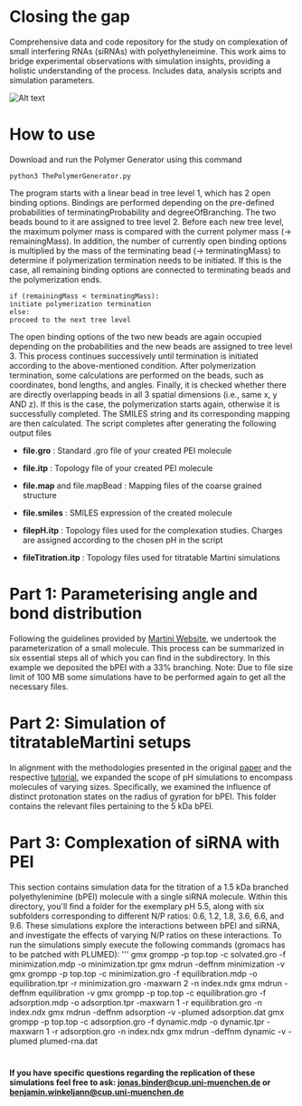 # Closing the gap
Comprehensive data and code repository for the study on complexation of small interfering RNAs (siRNAs) with polyethyleneimine. This work aims to bridge experimental observations with simulation insights, providing a holistic understanding of the process. Includes data, analysis scripts and simulation parameters.

![Alt text](./README/complex.png)

# How to use
Download and run the Polymer Generator using this command 

	python3 ThePolymerGenerator.py
 
The program starts with a linear bead in tree level 1, which has 2 open binding options.
Bindings are performed depending on the pre-defined probabilities of terminatingProbability and degreeOfBranching. The two beads bound to it are assigned to tree level 2.
Before each new tree level, the maximum polymer mass is compared with the current polymer mass (-> remainingMass). In addition, the number of currently open binding options is multiplied by the mass of the terminating bead (-> terminatingMass) to determine if polymerization termination needs to be initiated. If this is the case, all remaining binding options are connected to terminating beads and the polymerization ends.


  
    if (remainingMass < terminatingMass):  
    initiate polymerization termination  
    else:  
    proceed to the next tree level  

The open binding options of the two new beads are again occupied depending on the probabilities and the new beads are assigned to tree level 3. This process continues successively until termination is initiated according to the above-mentioned condition.
After polymerization termination, some calculations are performed on the beads, such as coordinates, bond lengths, and angles.
Finally, it is checked whether there are directly overlapping beads in all 3 spatial dimensions (i.e., same x, y AND z). If this is the case, the polymerization starts again, otherwise it is successfully completed.
The SMILES string and its corresponding mapping are then calculated.
The script completes after generating the following output files


* **file.gro** : Standard .gro file of your created PEI molecule

+ **file.itp** : Topology file of your created PEI molecule

- **file.map** and file.mapBead : Mapping files of the coarse grained structure
  
* **file.smiles** : SMILES expression of the created molecule
  
* **filepH.itp** : Topology files used for the complexation studies. Charges are assigned according to the chosen pH in the script
  
* **fileTitration.itp** : Topology files used for titratable Martini simulations

# Part 1: Parameterising angle and bond distribution
Following the guidelines provided by [Martini Website](http://cgmartini.nl/index.php/martini-3-tutorials/parameterizing-a-new-small-molecule), we undertook the parameterization of a small molecule. This process can be summarized in six essential steps all of which you can find in the subdirectory. In this example we deposited the bPEI with a 33% branching. Note: Due to file size limit of 100 MB some simulations have to be performed again to get all the necessary files. 


# Part 2: Simulation of titratableMartini setups
In alignment with the methodologies presented in the original [paper](https://pure.rug.nl/ws/portalfiles/portal/130104951/5.0014258.pdf) and the respective [tutorial](http://cgmartini.nl/index.php/2021-martini-online-workshop/tutorials/556-11-titratable-martini), we expanded the scope of pH simulations to encompass molecules of varying sizes. Specifically, we examined the influence of distinct protonation states on the radius of gyration for bPEI. This folder contains the relevant files pertaining to the 5 kDa bPEI.


# Part 3: Complexation of siRNA with PEI
This section contains simulation data for the titration of a 1.5 kDa branched polyethylenimine (bPEI) molecule with a single siRNA molecule. Within this directory, you'll find a folder for the exemplary pH 5.5, along with six subfolders corresponding to different N/P ratios: 0.6, 1.2, 1.8, 3.6, 6.6, and 9.6. These simulations explore the interactions between bPEI and siRNA, and investigate the effects of varying N/P ratios on these interactions.
To run the simulations simply execute the following commands (gromacs has to be patched with PLUMED):
'''
gmx grompp -p top.top -c solvated.gro -f minimization.mdp -o minimization.tpr
gmx mdrun -deffnm minimization -v
gmx grompp -p top.top -c minimization.gro -f equilibration.mdp -o equilibration.tpr -r minimization.gro -maxwarn 2 -n index.ndx 
gmx mdrun -deffnm equilibration -v 
gmx grompp -p top.top -c equilibration.gro -f adsorption.mdp -o adsorption.tpr -maxwarn 1 -r equilibration.gro -n index.ndx
gmx mdrun -deffnm adsorption -v -plumed adsorption.dat 
gmx grompp -p top.top -c adsorption.gro -f dynamic.mdp -o dynamic.tpr -maxwarn 1 -r adsorption.gro -n index.ndx
gmx mdrun -deffnm dynamic -v -plumed plumed-rna.dat 
#
**If you have specific questions regarding the replication of these simulations feel free to ask: jonas.binder@cup.uni-muenchen.de or benjamin.winkeljann@cup.uni-muenchen.de**
